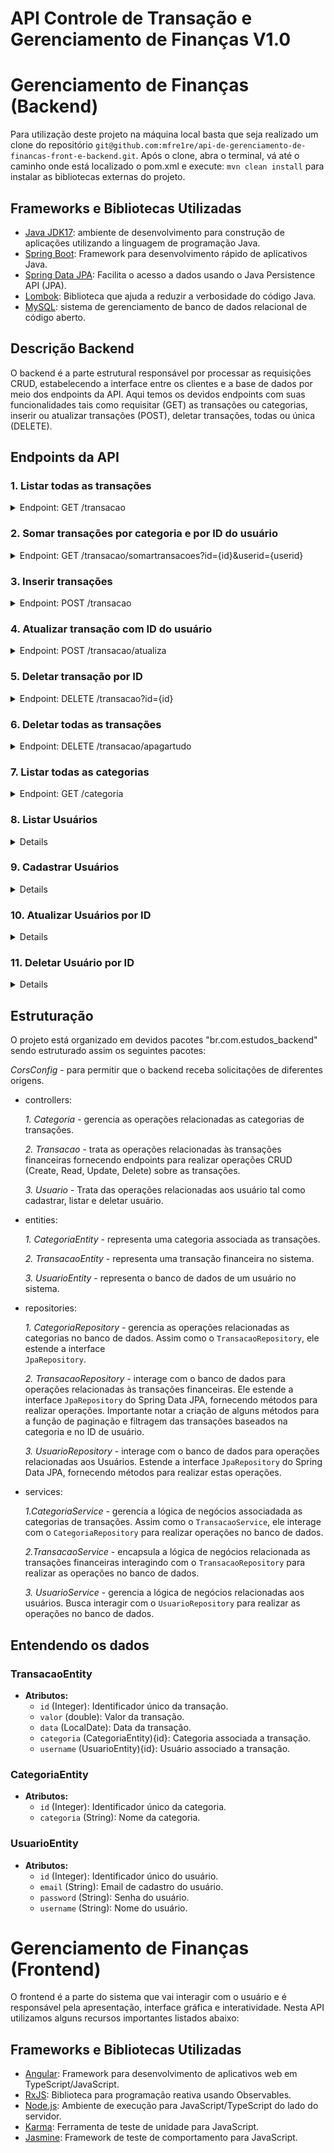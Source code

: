 # API Controle de Transação e Gerenciamento de Finanças V1.0

# Gerenciamento de Finanças (Backend)
Para utilização deste projeto na máquina local basta que seja realizado um clone do repositório `git@github.com:mfre1re/api-de-gerenciamento-de-financas-front-e-backend.git`. 
Após o clone, abra o terminal, vá até o caminho onde está localizado o pom.xml e execute: `mvn clean install` para instalar as bibliotecas externas do projeto.

## Frameworks e Bibliotecas Utilizadas
- [Java JDK17](https://www.oracle.com/java/technologies/javase/jdk17-archive-downloads.html): ambiente de desenvolvimento para construção de aplicações utilizando a linguagem de programação Java.
- [Spring Boot](https://spring.io/projects/spring-boot): Framework para desenvolvimento rápido de aplicativos Java.
- [Spring Data JPA](https://spring.io/projects/spring-data-jpa): Facilita o acesso a dados usando o Java Persistence API (JPA).
- [Lombok](https://projectlombok.org/): Biblioteca que ajuda a reduzir a verbosidade do código Java.
- [MySQL](https://www.mysql.com/downloads/): sistema de gerenciamento de banco de dados relacional de código aberto.

## Descrição Backend
O backend é a parte estrutural responsável por processar as requisições CRUD, estabelecendo a interface entre os clientes e a base de dados por meio dos endpoints da API. Aqui temos os devidos endpoints com suas funcionalidades tais como requisitar (GET) as transações ou categorias, inserir ou atualizar transações (POST), deletar transações, todas ou única (DELETE). 

## Endpoints da API

### 1. Listar todas as transações
<details><summary>Endpoint: GET  /transacao </summary>(http://localhost:8080/transacao): Retorna todas as transações cadastradas.</details>

### 2. Somar transações por categoria e por ID do usuário
<details><summary>Endpoint: GET  /transacao/somartransacoes?id={id}&userid={userid}</summary>(http://localhost:8080/transacao/somartransacoes?id=5&userid=2): Retorna a soma dos valores de transações para uma categoria específica.
  
![image](https://github.com/mfre1re/api-de-gerenciamento-de-financas-front-e-backend/assets/88170132/9cb79070-5956-49a5-9bac-ec98185ee978)
</details>

### 3. Inserir transações
<details><summary>Endpoint: POST  /transacao </summary>(http://localhost:8080/transacao): Insere uma ou mais transações na base de dados.
  
![image](https://github.com/mfre1re/api-de-gerenciamento-de-financas-front-e-backend/assets/88170132/0ab36438-e547-4ccb-b760-26544f89b3b4)
</details>

### 4. Atualizar transação com ID do usuário
<details><summary>Endpoint: POST  /transacao/atualiza </summary>(http://localhost:8080/transacao/atualiza): Atualiza uma transação existente com base no ID do usuario.
  
![image](https://github.com/mfre1re/api-de-gerenciamento-de-financas-front-e-backend/assets/88170132/1a9703c4-cdc4-46bb-b1cc-1c2b322fde82)
</details>

### 5. Deletar transação por ID
<details><summary>Endpoint: DELETE  /transacao?id={id}</summary>(http://localhost:8080/transacao?id=87): Deleta uma transação usando o ID fornecido.
  
![image](https://github.com/mfre1re/api-de-gerenciamento-de-financas-front-e-backend/assets/88170132/da2a8bc2-7a38-41db-af6e-31c4123d9e0d)
</details>

### 6. Deletar todas as transações
<details><summary>Endpoint: DELETE  /transacao/apagartudo</summary>(http://localhost:8080/transacao/apagartudo): Deleta todas as transações da base de dados.
  
![image](https://github.com/mfre1re/api-de-gerenciamento-de-financas-front-e-backend/assets/88170132/e955d295-ecba-49cc-aa76-e11b4967cecb)
</details>

### 7. Listar todas as categorias
<details><summary>Endpoint: GET  /categoria</summary>(http://localhost:8080/categoria): Retorna todas as categorias cadastradas.
  
![image](https://github.com/mfre1re/api-de-gerenciamento-de-financas-front-e-backend/assets/88170132/681c7431-7665-4c1a-ac05-f3b873776323)
</details>

### 8. Listar Usuários
<details><sumary>Endpoint: GET /usuario</sumary>(http://localhost:8080/usuario): Retorna todos os usuários cadastrados no banco de dados.

![image](https://github.com/mfre1re/api-de-gerenciamento-de-financas-front-e-backend/assets/88170132/beb39e56-7ecc-4a08-a6cd-dd54a7eb0264)
</details>

### 9. Cadastrar Usuários
<details><sumary>Endpoint: POST /usuario</sumary>(http://localhost:8080/usuario): Cadastra um usuário no banco de dados com email, password(senha) e username(nome).

![image](https://github.com/mfre1re/api-de-gerenciamento-de-financas-front-e-backend/assets/88170132/4dbb1dc0-f3be-49b5-b014-8320be2e7759)
</details>

### 10. Atualizar Usuários por ID
<details><sumary>Endpoint: POST /usuario/atualiza</sumary>(http://localhost:8080/usuario/atualiza): Atualiza dados de um usuário com base no ID passado no corpo da requisição.

![image](https://github.com/mfre1re/api-de-gerenciamento-de-financas-front-e-backend/assets/88170132/f2f5d586-79b5-4f04-b3f7-12400beabfb4)
</details>

### 11. Deletar Usuário por ID
<details><sumary>Endpoint: DELETE /usuario?id={id}</sumary>(http://localhost:8080/usuario?id=4): Deleta todos os dados de um usuário com base no seu ID.

![image](https://github.com/mfre1re/api-de-gerenciamento-de-financas-front-e-backend/assets/88170132/55a70bf5-d880-4eb4-aa68-2fa9907b78fc)
</details>


## Estruturação
O projeto está organizado em devidos pacotes "br.com.estudos_backend" sendo estruturado assim os seguintes pacotes:

  *CorsConfig* - para permitir que o backend receba solicitações de diferentes origens.
  
- controllers:
  
     *1. Categoria* - gerencia as operações relacionadas as categorias de transações.

     *2. Transacao* - trata as operações relacionadas às transações financeiras fornecendo endpoints para realizar operações CRUD (Create, Read, Update, 
                   Delete) sobre as transações.
  
     *3. Usuario* - Trata das operações relacionadas aos usuário tal como cadastrar, listar e deletar usuário.
  
- entities:

     *1. CategoriaEntity* - representa uma categoria associada as transações.
  
     *2. TransacaoEntity* - representa uma transação financeira no sistema.
  
     *3. UsuarioEntity* - representa o banco de dados de um usuário no sistema.
  
- repositories:
  
     *1. CategoriaRepository* - gerencia as operações relacionadas as categorias no banco de dados. Assim como o `TransacaoRepository`, ele estende a interface   
                `JpaRepository`. 
  
     *2. TransacaoRepository* - interage com o banco de dados para operações relacionadas às transações financeiras. Ele estende a interface `JpaRepository` do 
                Spring Data JPA, fornecendo métodos para realizar operações. Importante notar a criação de alguns métodos para a função de paginação e filtragem
                das transações baseados na categoria e no ID de usuário.

     *3. UsuarioRepository* - interage com o banco de dados para operações relacionadas aos Usuários. Estende a interface `JpaRepository` do 
                Spring Data JPA, fornecendo métodos para realizar estas operações.
     
- services:
  
     *1.CategoriaService* - gerencia a lógica de negócios associadada as categorias de transações. Assim como o `TransacaoService`, ele interage com o 
            `CategoriaRepository` para realizar operações no banco de dados.

     *2.TransacaoService* - encapsula a lógica de negócios relacionada as transações financeiras interagindo com o `TransacaoRepository` para
            realizar as operações no banco de dados. 

     *3. UsuarioService* - gerencia a lógica de negócios relacionadas aos usuários. Busca interagir com o `UsuarioRepository` para realizar
            as operações no banco de dados.

## Entendendo os dados
### TransacaoEntity
- **Atributos:**
  - `id` (Integer): Identificador único da transação.
  - `valor` (double): Valor da transação.
  - `data` (LocalDate): Data da transação.
  - `categoria` (CategoriaEntity){id}: Categoria associada a transação.
  - `username` (UsuarioEntity){id}: Usuário associado a transação.

### CategoriaEntity
- **Atributos:**
  - `id` (Integer): Identificador único da categoria.
  - `categoria` (String): Nome da categoria.

### UsuarioEntity
- **Atributos:**
  - `id` (Integer): Identificador único do usuário.
  - `email` (String): Email de cadastro do usuário.
  - `password` (String): Senha do usuário.
  - `username` (String): Nome do usuário.


 # Gerenciamento de Finanças (Frontend)

O frontend é a parte do sistema que vai interagir com o usuário e é responsável pela apresentação, interface gráfica e interatividade. Nesta API utilizamos alguns recursos importantes listados abaixo:

## Frameworks e Bibliotecas Utilizadas
- [Angular](https://angular.io/): Framework para desenvolvimento de aplicativos web em TypeScript/JavaScript.
- [RxJS](https://rxjs.dev/): Biblioteca para programação reativa usando Observables.
- [Node.js](https://nodejs.org/): Ambiente de execução para JavaScript/TypeScript do lado do servidor.
- [Karma](https://karma-runner.github.io/): Ferramenta de teste de unidade para JavaScript.
- [Jasmine](https://jasmine.github.io/): Framework de teste de comportamento para JavaScript.

